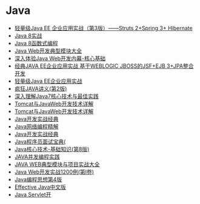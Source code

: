 # Java

* <a href="https://sn9.us/file/632278-382711610" title="轻量级Java EE 企业应用实战（第3版）——Struts 2+Spring 3+ Hibernate">轻量级Java EE 企业应用实战（第3版）——Struts 2+Spring 3+ Hibernate</a>
* <a href="https://sn9.us/file/632278-382748961" title="Java 8实战" target="_blank">Java 8实战</a>
* <a href="https://sn9.us/file/632278-382748958" title="Java 8函数式编程" target="_blank">Java 8函数式编程</a>
* <a href="https://sn9.us/file/632278-382708977" title="Java Web开发典型模块大全" target="_blank">Java Web开发典型模块大全</a>
* <a href="https://sn9.us/file/632278-382697402" title="深入体验Java Web开发内幕-核心基础" target="_blank">深入体验Java Web开发内幕-核心基础</a>
* <a href="https://sn9.us/file/632278-382700675" title="经典JAVA EE企业应用实战 基于WEBLOGIC JBOSS的JSF+EJB 3+JPA整合开发" target="_blank">经典JAVA EE企业应用实战 基于WEBLOGIC JBOSS的JSF+EJB 3+JPA整合开发</a>
* <a href="https://sn9.us/file/632278-382700676" title="J轻量级Java EE企业应用实战" target="_blank">轻量级Java EE企业应用实战</a>
* <a href="https://sn9.us/file/632278-382695948" title="疯狂JAVA讲义(第2版" target="_blank">疯狂JAVA讲义(第2版)</a>
* <a href="https://sn9.us/file/632278-382694220" title="深入理解Java7核心技术与最佳实践" target="_blank">深入理解Java7核心技术与最佳实践</a>
* <a href="https://sn9.us/file/632278-382694217" title="Java编程艺术" target="_blank">Tomcat与JavaWeb开发技术详解</a>
* <a href="https://sn9.us/file/632278-382694211" title="Tomcat与JavaWeb开发技术详解" target="_blank">Tomcat与JavaWeb开发技术详解</a>
* <a href="https://sn9.us/file/632278-382692473" title="Java开发实战经典" target="_blank">Java开发实战经典</a>
* <a href="https://sn9.us/file/632278-382692810" title="Java网络编程精解" target="_blank">Java网络编程精解</a>
* <a href="https://sn9.us/file/632278-382692473" title="Java开发实战经典" target="_blank">Java开发实战经典</a>
* <a href="https://sn9.us/file/632278-382687569" title="Java程序员面试宝典(" target="_blank">Java程序员面试宝典(</a>
* <a href="https://sn9.us/file/632278-382687566" title="Java核心技术-基础知识(第8版)" target="_blank">Java核心技术-基础知识(第8版)</a>
* <a href="https://sn9.us/file/632278-382687499" title="JAVA并发编程实践" target="_blank">JAVA并发编程实践</a>
* <a href="https://sn9.us/file/632278-382686996" title="JAVA WEB典型模块与项目实战大全" target="_blank">JAVA WEB典型模块与项目实战大全</a>
* <a href="https://sn9.us/file/632278-382683048" title="Java Web开发实战1200例(第I卷)" target="_blank">Java Web开发实战1200例(第I卷)</a>
* <a href="https://sn9.us/file/632278-382680227" title="Java编程思想第4版" target="_blank">Java编程思想第4版</a>
* <a href="https://sn9.us/file/632278-382679992" title="Effective Java中文版" target="_blank">Effective Java中文版</a>
* <a href="https://sn9.us/file/632278-382679977" title="Java Servlet开" target="_blank">Java Servlet开</a>

